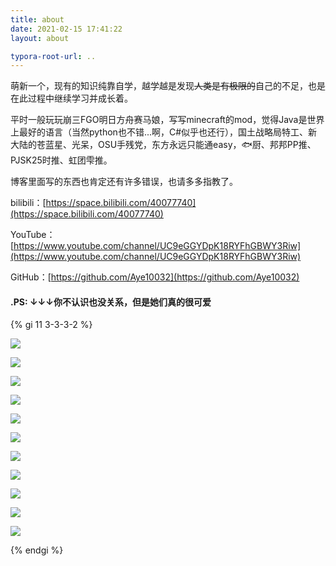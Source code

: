 ```yaml
---
title: about
date: 2021-02-15 17:41:22
layout: about

typora-root-url: ..
---
```


萌新一个，现有的知识纯靠自学，越学越是发现~~人类是有极限的~~自己的不足，也是在此过程中继续学习并成长着。		

平时一般玩玩崩三FGO明日方舟赛马娘，写写minecraft的mod，觉得Java是世界上最好的语言（当然python也不错...啊，C#似乎也还行），国土战略局特工、新大陆的苍蓝星、光呆，OSU手残党，东方永远只能通easy，🐟厨、邦邦PP推、PJSK25时推、虹团雫推。		

博客里面写的东西也肯定还有许多错误，也请多多指教了。



bilibili：[https://space.bilibili.com/40077740](https://space.bilibili.com/40077740)		

YouTube：[https://www.youtube.com/channel/UC9eGGYDpK18RYFhGBWY3Riw](https://www.youtube.com/channel/UC9eGGYDpK18RYFhGBWY3Riw)		

GitHub：[https://github.com/Aye10032](https://github.com/Aye10032)		





#### .PS: ↓↓↓你不认识也没关系，但是她们真的很可爱

{% gi 11 3-3-3-2 %}

![](/images/EcURIQNUMAEHa3W.jpg)

![](/images/70667718_p0.jpg)

![](/images/EvORn_mUcAEr4LF.jfif)



![](/images/68390587_p0.jpg)

![](/images/61335672_p0.png)

![](/images/30244857_p0.jpg)

![](/images/63471622_p0.jpg)

![](/images/88887062_p0.jpg)

![](/images/87535230_p0.jpg)

![](/images/hanakotoba.jpg)

![](/images/街角魔族.png)

{% endgi %}
